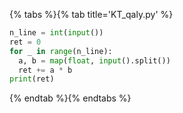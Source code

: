 {% tabs %}{% tab title='KT_qaly.py' %}

```py
n_line = int(input())
ret = 0
for _ in range(n_line):
  a, b = map(float, input().split())
  ret += a * b
print(ret)
```

{% endtab %}{% endtabs %}
